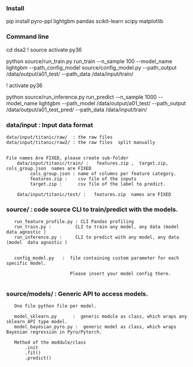 ### Install


pip install pyro-ppl lightgbm pandas scikit-learn scipy matplotlib








### Command line
cd dsa2
! source activate py36 

python source/run_train.py  run_train   --n_sample 100  --model_name lightgbm  --path_config_model source/config_model.py  --path_output /data/output/a01_test/     --path_data /data/input/train/    


! activate py36 

python source/run_inference.py  run_predict  --n_sample 1000  --model_name lightgbm  --path_model /data/output/a01_test/   --path_output /data/output/a01_test_pred/     --path_data /data/input/train/




### data/input  : Input data format

    data/input/titanic/raw/  : the raw files
    data/input/titanic/raw2/ : the raw files  split manually


    File names Are FIXED, please create sub-folder  
        data/input/titanic/train/ :   features.zip ,  target.zip, cols_group.json  names are FIXED
             cols_group.json : name of columns per feature category.
             features.zip :    csv file of the inputs
             target.zip :      csv file of the label to predict.

        data/input/titanic/test/ :   features.zip  names are FIXED     






### source/  : code source CLI to train/predict with the models.
```
   run_feature_profile.py : CLI Pandas profiling
   run_train.py :         CLI to train any model, any data (model  data agnostic )
   run_inference.py :     CLI to predict with any model, any data (model  data agnostic )


   config_model.py   :  file containing custom parameter for each specific model.

                        Please insert your model config there.


```



### source/models/  : Generic API to access models.
```
   One file python file per model.

   model_sklearn.py      :  generic module as class, which wraps any sklearn API type model.
   model_bayesian_pyro.py :  generic model as class, which wraps Bayesian regression in Pyro/Pytorch.

   Method of the moddule/class
       .init
       .fit()
       .predict()


```




